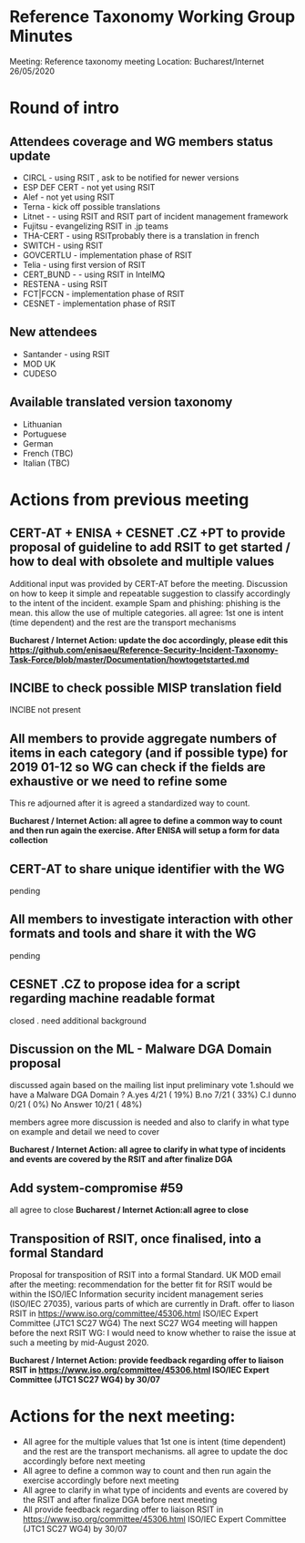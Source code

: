 # Reference Taxonomy Working Group Minutes

Meeting: Reference taxonomy meeting Location: Bucharest/Internet 26/05/2020

# Round of intro

## Attendees coverage and WG members status update
- CIRCL - using RSIT , ask to be notified for newer versions
- ESP DEF CERT - not yet using RSIT
- Alef - not yet using RSIT
- Terna  -  kick off possible translations 
- Litnet -  - using RSIT and RSIT part of incident management framework
- Fujitsu -  evangelizing RSIT in .jp teams
- THA-CERT - using RSITprobably there is a translation in french
- SWITCH - using RSIT
- GOVCERTLU - implementation phase of  RSIT
- Telia -  using first version of RSIT
- CERT_BUND - - using RSIT in IntelMQ
- RESTENA - using RSIT
- FCT|FCCN - implementation phase of  RSIT
- CESNET - implementation phase of  RSIT

## New attendees
- Santander - using RSIT
- MOD UK  
- CUDESO
 

## Available translated version taxonomy
- Lithuanian
- Portuguese
- German
- French (TBC)
- Italian (TBC)

# Actions from previous meeting


##  CERT-AT + ENISA + CESNET .CZ +PT to provide proposal of guideline to add RSIT to get started / how to deal with obsolete and multiple values 

Additional input was provided by CERT-AT before the meeting.
Discussion on how to keep it simple and repeatable 
suggestion to classify accordingly to the intent of the incident. example Spam and phishing: phishing is the mean. this allow the use of multiple categories.
all agree:
1st one is intent (time dependent) and the rest are the transport mechanisms

**Bucharest / Internet Action: update the doc accordingly, please edit this https://github.com/enisaeu/Reference-Security-Incident-Taxonomy-Task-Force/blob/master/Documentation/howtogetstarted.md** 


## INCIBE to check possible MISP translation field
INCIBE not present

## All members to provide aggregate numbers of items in each category (and if possible type) for 2019 01-12 so WG can check if the fields are exhaustive or we need to refine some  
This re adjourned after it is agreed a standardized way to count.

**Bucharest / Internet Action: all agree to define a common way to count and then run again the exercise. After ENISA will setup a form for data collection**

## CERT-AT to share unique identifier with the WG
pending 

## All members to investigate interaction with other formats and tools and share it with the WG
pending

## CESNET .CZ to propose idea for a script regarding machine readable format
closed .  need additional background

## Discussion on the ML -  Malware DGA Domain proposal
discussed again based on the mailing list input
preliminary vote
 1.should we have a Malware DGA Domain ?
        A.yes           4/21 ( 19%)
        B.no            7/21 ( 33%)
        C.I dunno       0/21 (  0%)
No Answer  10/21 ( 48%)

members agree more discussion is needed and also to clarify in what type on example and detail we need to cover 

**Bucharest / Internet Action: all agree to clarify in what type of incidents and events are covered by the RSIT and after finalize DGA** 

## Add system-compromise #59
all agree to close 
**Bucharest / Internet Action:all agree to close** 

## Transposition of RSIT, once finalised, into a formal Standard

Proposal for transposition of RSIT into a formal Standard. 
UK MOD email after the meeting:
recommendation for the better fit for RSIT would be within the ISO/IEC Information security incident management series (ISO/IEC 27035), various parts of which are currently in Draft.
offer to liason RSIT in https://www.iso.org/committee/45306.html ISO/IEC Expert Committee (JTC1 SC27 WG4) 
The next SC27 WG4 meeting will happen before the next RSIT WG: I would need to know whether to raise the issue at such a meeting by mid-August 2020.

**Bucharest / Internet Action: provide feedback regarding offer to liaison RSIT in https://www.iso.org/committee/45306.html ISO/IEC Expert Committee (JTC1 SC27 WG4) by 30/07**

# Actions for the next meeting:
- All agree for the multiple values that 1st one is intent (time dependent) and the rest are the transport mechanisms. all agree to update the doc accordingly before next meeting
- All agree to define a common way to count and then run again the exercise accordingly before next meeting 
- All agree to clarify in what type of incidents and events are covered by the RSIT and after finalize DGA  before next meeting 
- All provide feedback regarding offer to liaison RSIT in https://www.iso.org/committee/45306.html ISO/IEC Expert Committee (JTC1 SC27 WG4) by 30/07

